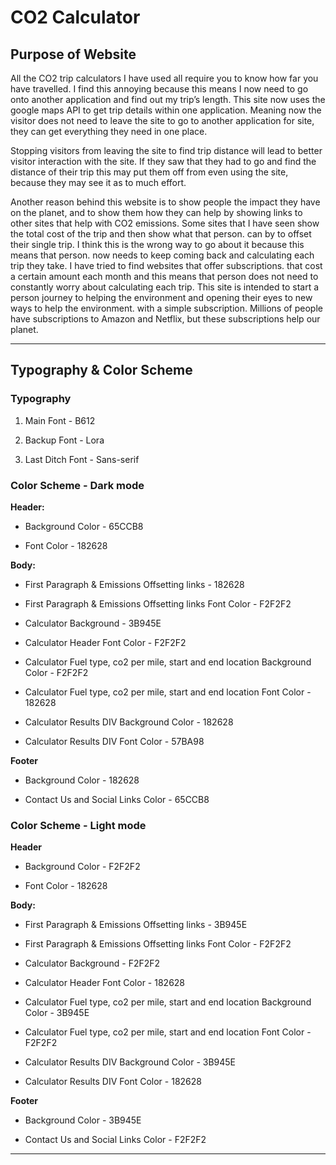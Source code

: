 # **CO2 Calculator**
## **Purpose of Website**
All the CO2 trip calculators I have used all require you to know how far you have travelled. 
I find this annoying because this means I now need to go onto another application and find out my trip’s length. 
This site now uses the google maps API to get trip details within one application. 
Meaning now the visitor does not need to leave the site to go to another application for site, 
they can get everything they need in one place. 

Stopping visitors from leaving the site to find trip distance will lead to better visitor interaction with the site. 
If they saw that they had to go and find the distance of their trip this may put them off from even using the site,
because they may see it as to much effort.

Another reason behind this website is to show people the impact they have on the planet, 
and to show them how they can help by showing links to other sites that help with CO2 emissions.
Some sites that I have seen show the total cost of the trip and then show what that person. 
can by to offset their single trip. I think this is the wrong way to go about it because this means that person. 
now needs to keep coming back and calculating each trip they take. I have tried to find websites that offer subscriptions.
that cost a certain amount each month and this means that person does not need to constantly worry about calculating each trip.
This site is intended to start a person journey to helping the environment and opening their eyes to new ways to help the environment.
with a simple subscription. Millions of people have subscriptions to Amazon and Netflix, but these subscriptions help our planet.

---
## **Typography & Color Scheme**
### Typography

1. Main Font - B612

1. Backup Font - Lora

1. Last Ditch Font - Sans-serif

### Color Scheme - Dark mode
**Header:** 
* Background Color - 65CCB8

* Font Color - 182628

**Body:**

* First Paragraph & Emissions Offsetting links - 182628

* First Paragraph & Emissions Offsetting links Font Color - F2F2F2

* Calculator Background - 3B945E

* Calculator Header Font Color - F2F2F2

* Calculator Fuel type, co2 per mile, start and end location Background Color - F2F2F2

* Calculator Fuel type, co2 per mile, start and end location Font Color - 182628

* Calculator Results DIV Background Color - 182628

* Calculator Results DIV Font Color - 57BA98

**Footer**

* Background Color - 182628

* Contact Us and Social Links Color - 65CCB8


### Color Scheme - Light mode
**Header** 
* Background Color - F2F2F2

* Font Color - 182628

**Body:**
* First Paragraph & Emissions Offsetting links - 3B945E

* First Paragraph & Emissions Offsetting links Font Color - F2F2F2

* Calculator Background - F2F2F2

* Calculator Header Font Color - 182628

* Calculator Fuel type, co2 per mile, start and end location Background Color - 3B945E

* Calculator Fuel type, co2 per mile, start and end location Font Color - F2F2F2

* Calculator Results DIV Background Color - 3B945E

* Calculator Results DIV Font Color - 182628

**Footer**
* Background Color - 3B945E

* Contact Us and Social Links Color - F2F2F2
---
